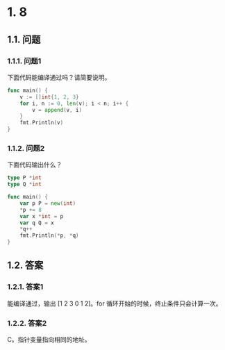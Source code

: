 # 1. 8

## 1.1. 问题


### 1.1.1. 问题1

下面代码能编译通过吗？请简要说明。

```go
func main() {
    v := []int{1, 2, 3}
    for i, n := 0, len(v); i < n; i++ {
        v = append(v, i)
    }
    fmt.Println(v)
}
```


### 1.1.2. 问题2

下面代码输出什么？

```go
type P *int
type Q *int

func main() {
    var p P = new(int)
    *p += 8
    var x *int = p
    var q Q = x
    *q++
    fmt.Println(*p, *q)
}
```

## 1.2. 答案

### 1.2.1. 答案1

能编译通过，输出 [1 2 3 0 1 2]。for 循环开始的时候，终止条件只会计算一次。

### 1.2.2. 答案2

C。指针变量指向相同的地址。